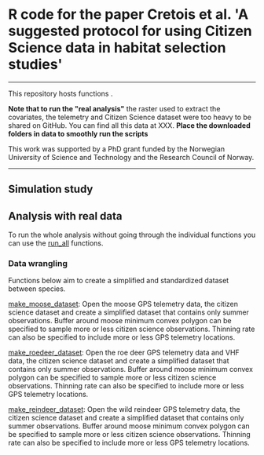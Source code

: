 # R code for the paper Cretois et al. 'A suggested protocol for using Citizen Science data in habitat selection studies'

---

This repository hosts functions . 

**Note that to run the "real analysis"** the raster used to extract the covariates, the telemetry and Citizen Science dataset were too heavy to be shared on GitHub. You can find all this data at XXX. **Place the downloaded folders in data to smoothly run the scripts**

This work was supported by a PhD grant funded by the Norwegian University of Science and Technology and the Research Council of Norway.

---

## Simulation study






## Analysis with real data


To run the whole analysis without going through the individual functions you can use the [run_all](./real_study/run_all.R) functions.

### Data wrangling

Functions below aim to create a simplified and standardized dataset between species.

[make_moose_dataset](./real_study/custom_functions/make_moose_dataset.R): Open the moose GPS telemetry data, the citizen science dataset and create a simplified dataset that contains only summer observations. Buffer around moose minimum convex polygon can be specified to sample more or less citizen science observations. Thinning rate can also be specified to include more or less GPS telemetry locations.

[make_roedeer_dataset](./real_study/custom_functions/make_roedeer_dataset.R): Open the roe deer GPS telemetry data and VHF data, the citizen science dataset and create a simplified dataset that contains only summer observations. Buffer around moose minimum convex polygon can be specified to sample more or less citizen science observations. Thinning rate can also be specified to include more or less GPS telemetry locations.

[make_reindeer_dataset](./real_study/custom_functions/make_moose_dataset.R): Open the wild reindeer GPS telemetry data, the citizen science dataset and create a simplified dataset that contains only summer observations. Buffer around moose minimum convex polygon can be specified to sample more or less citizen science observations. Thinning rate can also be specified to include more or less GPS telemetry locations.

### 
































